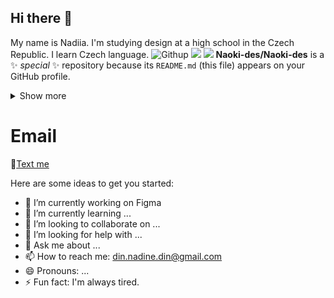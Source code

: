 ## Hi there 👋
My name is Nadiia. I'm studying design at a high school in the Czech Republic. I learn Czech language.
![Githup](https://img.shields.io/badge/Matomo-3152A0?style=for-the-badge&logo=Matomo&logoColor=white)
![](https://img.shields.io/badge/Figma-F24E1E?style=for-the-badge&logo=figma&logoColor=white)
![](https://img.shields.io/badge/Krita-203759?style=for-the-badge&logo=krita&logoColor=EEF37B)
**Naoki-des/Naoki-des** is a ✨ _special_ ✨ repository because its `README.md` (this file) appears on your GitHub profile.



<details>

  <summary> Show more 
  </summary>

  1
  2
  3
  
</details>

# Email
:email:[Text me](mailto:din.nadine.din@gmail.com)

Here are some ideas to get you started:

- 🔭 I’m currently working on Figma
- 🌱 I’m currently learning ...
- 👯 I’m looking to collaborate on ...
- 🤔 I’m looking for help with ...
- 💬 Ask me about ...
- 📫 How to reach me: din.nadine.din@gmail.com
- 😄 Pronouns: ...
- ⚡ Fun fact: I'm always tired.

